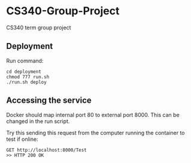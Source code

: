 # CS340-Group-Project
CS340 term group project


## Deployment

Run command:
```
cd deployment
chmod 777 run.sh
./run.sh deploy
```

## Accessing the service

Docker should map internal port 80 to external port 8000. This can be changed in the run script.

Try this sending this request from the computer running the container to test if online:
```
GET http://localhost:8000/Test
>> HTTP 200 OK
```
